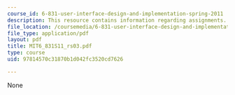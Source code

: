 ```yaml
---
course_id: 6-831-user-interface-design-and-implementation-spring-2011
description: This resource contains information regarding assignments.
file_location: /coursemedia/6-831-user-interface-design-and-implementation-spring-2011/97814570c31870b1d042fc3520cd7626_MIT6_831S11_rs03.pdf
file_type: application/pdf
layout: pdf
title: MIT6_831S11_rs03.pdf
type: course
uid: 97814570c31870b1d042fc3520cd7626

---
```

None
